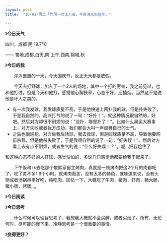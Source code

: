 ```yaml
---
layout: post
title:  "10-01-周二「昨风一吹无人会，今夜清光似往年」"

---
```




 

》**今日天气**

四川，成都 阴 19.7℃

—— 蜀地,成都,白天,阴,上午,西南,锦城,秋

》**今日的我**

　　浑浑噩噩的一天，今天国庆节，反正天天都是放假。

　　今天去打野球，加入了一个2人的场地，其中一个打的厉害，我之前见过，也和他打过。但是今天和他打，感觉他心胸狭窄，心态不好，还抽烟。当然这不是说他是坏人之类的。

- 有一次我发球，我发球质量不高，于是他快速上网扑我的球，但是扑失败了，于是我自然的，高兴打气的说了一句：“好扑！”。就这种情况很自然的，好吧。然后对方却很不耐烦的说：“没扑，哪里扑了！”。比如什么奥运大赛事上，对方失败或者我方成功，我们都会大叫一声鼓舞自己的士气。
- 之后也很尴尬，对方偷我后场球，我去救球，但是回球质量不高，导致他要网前杀我，但是他杀失败了，于是我很自然的说了一句：“好失误！”。然后对方看上去有点不耐烦，或者生气的说：“什么好失误！？”。呃...把我尬住了

和这种心态不好的人打球，感觉怕怕的，多说几句感觉他都要给我干起来了。

　　下午饭和zk去吃那个俊熙家自主烤肉，真就是一顿烤肉把这2个月的肉都吃了，吃了差不多1.6个小时。就烤肉而言，没有太多的特色，就味道来说，没有火锅或者汤锅串串好吃，纯吃肉。回忆一下，大概吃了牛肉，猪肉，虾肉，猪大肠，猪小肠，烤肠,,,,

》**今日阅读**



》**今日思考**

　　什么时候可以理智思考了，我想我大概就不会买醉，或者买烟了。所有，无论何时，尽可能的慢下来，冷静思考是一个很重要的事情。

》**变得更好？**

